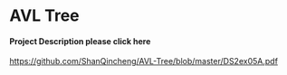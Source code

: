 # AVL Tree

#### Project Description please click here
https://github.com/ShanQincheng/AVL-Tree/blob/master/DS2ex05A.pdf
